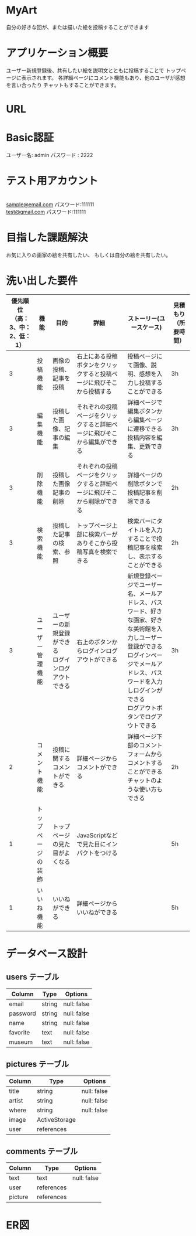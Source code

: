 # MyArt
自分の好きな回が、または描いた絵を投稿することができます

# アプリケーション概要
ユーザー新規登録後、共有したい絵を説明文とともに投稿することで
トップページに表示されます。
各詳細ページにコメント機能もあり、他のユーザが感想を言い合ったり
チャットもすることができます。

# URL

# Basic認証
ユーザー名: admin
パスワード : 2222

# テスト用アカウント
<br>sample@email.com パスワード:111111</br>
test@gmail.com   パスワード:111111

# 目指した課題解決
お気に入りの画家の絵を共有したい、
もしくは自分の絵を共有したい。

# 洗い出した要件
| 優先順位<br>（高：3、中：2、低：1） | 機能 | 目的 | 詳細 | ストーリー(ユースケース) | 見積もり（所要時間） |
| --- | --- | --- | --- | --- | --- |
| 3 | 投稿機能 | 画像の投稿、記事を投稿 | 右上にある投稿ボタンをクリックすると投稿ページに飛びそこから投稿する | 投稿ページにて画像、説明、感想を入力し投稿することができる | 3h |
| 3 | 編集機能 | 投稿した画像、記事の編集 | それぞれの投稿ページをクリックすると詳細ページに飛びそこから編集ができる | 詳細ページで編集ボタンから編集ページに遷移できる<br>投稿内容を編集、更新できる | 3h |
| 3 | 削除機能 | 投稿した画像記事の削除 | それぞれの投稿ページをクリックすると詳細ページに飛びそこから削除ができる | 詳細ページの削除ボタンで投稿記事を削除できる | 2h |
| 3 | 検索機能 | 投稿した記事の検索、参照 | トップページ上部に検索バーがありそこから投稿写真を検索できる | 検索バーにタイトルを入力することで投稿記事を検索し、表示することができる | 2h |
| 3 | ユーザー管理機能 | ユーザーの新規登録ができる<br>ログインログアウトできる | 右上のボタンからログインログアウトができる | 新規登録ページでユーザー名、メールアドレス、パスワード、好きな画家、好きな美術館を入力しユーザー登録ができる<br>ログインページでメールアドレス、パスワードを入力しログインができる<br>ログアウトボタンでログアウトできる | 3h |
| 2 | コメント機能 | 投稿に関するコメントができる | 詳細ページからコメントができる | 詳細ページ下部のコメントフォームからコメントすることができる<br>チャットのような使い方もできる | 2h |
| 1 | トップページの装飾 | トップページの見た目がよくなる | JavaScriptなどで見た目にインパクトをつける |  | 5h |
| 1 | いいね機能 | いいねができる | 詳細ページからいいねができる |  | 5h |

# データベース設計


## users テーブル

| Column     | Type   | Options     |
| ---------- | ------ | ----------- |
| email      | string | null: false |
| password   | string | null: false |
| name       | string | null: false |
| favorite   | text   | null: false |
| museum     | text   | null: false |

## pictures テーブル

| Column     | Type          | Options     |
| ---------- | ------------  | ----------- |
| title      | string        | null: false |
| artist     | string        | null: false |
| where      | string        | null: false |
| image      | ActiveStorage |             |
| user       | references    |             |

## comments テーブル

| Column      | Type       | Options     |
| ----------- | ---------- | ----------- |
| text        | text       | null: false |
| user        | references |             |
| picture     | references |             |

# ER図